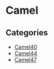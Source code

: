 # Camel

## Categories

* [Camel40](/recipes/io/quarkus/updates/camel/camel40)
* [Camel44](/recipes/io/quarkus/updates/camel/camel44)
* [Camel47](/recipes/io/quarkus/updates/camel/camel47)


